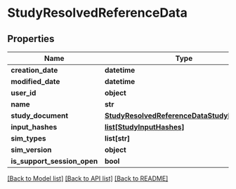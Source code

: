 # StudyResolvedReferenceData


## Properties
Name | Type | Description | Notes
------------ | ------------- | ------------- | -------------
**creation_date** | **datetime** |  | 
**modified_date** | **datetime** |  | 
**user_id** | **object** |  | 
**name** | **str** |  | 
**study_document** | [**StudyResolvedReferenceDataStudyDocument**](StudyResolvedReferenceDataStudyDocument.md) |  | 
**input_hashes** | [**list[StudyInputHashes]**](StudyInputHashes.md) |  | 
**sim_types** | **list[str]** |  | 
**sim_version** | **object** |  | 
**is_support_session_open** | **bool** |  | [optional] 

[[Back to Model list]](../README.md#documentation-for-models) [[Back to API list]](../README.md#documentation-for-api-endpoints) [[Back to README]](../README.md)



